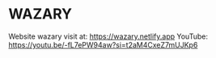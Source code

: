 # WAZARY

Website wazary visit at: https://wazary.netlify.app
YouTube: https://youtu.be/-fL7ePW94aw?si=t2aM4CxeZ7mUJKp6
